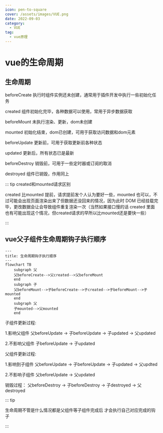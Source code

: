 ```yaml
---
icon: pen-to-square
cover: /assets/images/VUE.png
date: 2022-09-03
category:
  - VUE
tag:
  - vue原理
---
```


# vue的生命周期

## 生命周期

beforeCreate	执行时组件实例还未创建，通常用于插件开发中执行一些初始化任务

created	组件初始化完毕，各种数据可以使用，常用于异步数据获取

beforeMount	未执行渲染、更新，dom未创建

mounted	初始化结束，dom已创建，可用于获取访问数据和dom元素

beforeUpdate	更新前，可用于获取更新前各种状态

updated	更新后，所有状态已是最新

beforeDestroy	销毁前，可用于一些定时器或订阅的取消

destroyed	组件已销毁，作用同上

::: tip created和mounted请求区别

created 比mounted 提前，请求提前发个人认为要好一些，mounted 也可以，不过可能会出现页面渲染出来了但数据还没回来的情况，因为此时 DOM 已经挂载完毕，更改数据会让会导致组件重复渲染一次（当然如果接口慢的话 created 里面也有可能出现这个情况，但created请求的早所以比mounted还是要快一些）

:::

## vue父子组件生命周期钩子执行顺序
```mermaid
---
title: 生命周期钩子执行顺序
---
flowchart TB
    subgraph 父
    父beforeCreate-->父created-->父beforeMount
    end
    subgraph 子
    父beforeMount-->子beforeCreate-->子created-->子beforeMount-->子mounted
    end
    subgraph 父
    子mounted-->父mounted
    end
```

子组件更新过程:

1.影响父组件 父beforeUpdate -> 子beforeUpdate -> 子updated -> 父updated

2.不影响父组件 子beforeUpdate -> 子updated

父组件更新过程:

1.影响到子组件 父beforeUpdate -> 子beforeUpdate -> 子updated -> 父updted

2.不影响子组件 父beforeUpdate -> 父updated

销毁过程： ⽗beforeDestroy -> ⼦beforeDestroy -> ⼦destroyed -> ⽗destroyed

::: tip 

生命周期不管是什么情况都是父组件等子组件完成后 才会执行自己对应完成的钩子

:::